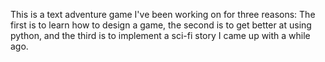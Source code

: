 This is a text adventure game I've been working on for three reasons: The first is to learn how to design a game, the second is to get better at using python, and the third is to implement a sci-fi story I came up with a while ago.

